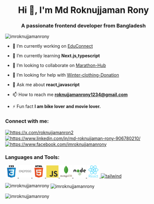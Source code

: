 <h1 align="center">Hi 👋, I'm Md Roknujjaman Rony</h1>
<h3 align="center">A passionate frontend developer from Bangladesh</h3>

<p align="left"> <img src="https://komarev.com/ghpvc/?username=imroknujjamanrony&label=Profile%20views&color=0e75b6&style=flat" alt="imroknujjamanrony" /> </p>

- 🔭 I’m currently working on [EduConnect](https://educonnect-5a40e.web.app/)

- 🌱 I’m currently learning **Next.js,typescript**

- 👯 I’m looking to collaborate on [Marathon-Hub](https://marathon-hub-12397.web.app/)

- 🤝 I’m looking for help with [Winter-clothing-Donation](https://winter-clothing-donation-ec332.web.app/home)

- 💬 Ask me about **react,javascript**

- 📫 How to reach me **roknujjamanrony1234@gmail.com**

- ⚡ Fun fact **I am bike lover and movie lover.**

<h3 align="left">Connect with me:</h3>
<p align="left">
<a href="https://twitter.com/https://x.com/roknujjamanron2" target="blank"><img align="center" src="https://raw.githubusercontent.com/rahuldkjain/github-profile-readme-generator/master/src/images/icons/Social/twitter.svg" alt="https://x.com/roknujjamanron2" height="30" width="40" /></a>
<a href="https://linkedin.com/in/https://www.linkedin.com/in/md-roknujjaman-rony-906780210/" target="blank"><img align="center" src="https://raw.githubusercontent.com/rahuldkjain/github-profile-readme-generator/master/src/images/icons/Social/linked-in-alt.svg" alt="https://www.linkedin.com/in/md-roknujjaman-rony-906780210/" height="30" width="40" /></a>
<a href="https://fb.com/https://www.facebook.com/imroknujjamanrony" target="blank"><img align="center" src="https://raw.githubusercontent.com/rahuldkjain/github-profile-readme-generator/master/src/images/icons/Social/facebook.svg" alt="https://www.facebook.com/imroknujjamanrony" height="30" width="40" /></a>
</p>

<h3 align="left">Languages and Tools:</h3>
<p align="left"> <a href="https://www.w3schools.com/css/" target="_blank" rel="noreferrer"> <img src="https://raw.githubusercontent.com/devicons/devicon/master/icons/css3/css3-original-wordmark.svg" alt="css3" width="40" height="40"/> </a> <a href="https://expressjs.com" target="_blank" rel="noreferrer"> <img src="https://raw.githubusercontent.com/devicons/devicon/master/icons/express/express-original-wordmark.svg" alt="express" width="40" height="40"/> </a> <a href="https://www.w3.org/html/" target="_blank" rel="noreferrer"> <img src="https://raw.githubusercontent.com/devicons/devicon/master/icons/html5/html5-original-wordmark.svg" alt="html5" width="40" height="40"/> </a> <a href="https://developer.mozilla.org/en-US/docs/Web/JavaScript" target="_blank" rel="noreferrer"> <img src="https://raw.githubusercontent.com/devicons/devicon/master/icons/javascript/javascript-original.svg" alt="javascript" width="40" height="40"/> </a> <a href="https://www.mongodb.com/" target="_blank" rel="noreferrer"> <img src="https://raw.githubusercontent.com/devicons/devicon/master/icons/mongodb/mongodb-original-wordmark.svg" alt="mongodb" width="40" height="40"/> </a> <a href="https://nodejs.org" target="_blank" rel="noreferrer"> <img src="https://raw.githubusercontent.com/devicons/devicon/master/icons/nodejs/nodejs-original-wordmark.svg" alt="nodejs" width="40" height="40"/> </a> <a href="https://reactjs.org/" target="_blank" rel="noreferrer"> <img src="https://raw.githubusercontent.com/devicons/devicon/master/icons/react/react-original-wordmark.svg" alt="react" width="40" height="40"/> </a> <a href="https://tailwindcss.com/" target="_blank" rel="noreferrer"> <img src="https://www.vectorlogo.zone/logos/tailwindcss/tailwindcss-icon.svg" alt="tailwind" width="40" height="40"/> </a> </p>

<p><img align="left" src="https://github-readme-stats.vercel.app/api/top-langs?username=imroknujjamanrony&show_icons=true&locale=en&layout=compact" alt="imroknujjamanrony" /></p>

<p>&nbsp;<img align="center" src="https://github-readme-stats.vercel.app/api?username=imroknujjamanrony&show_icons=true&locale=en" alt="imroknujjamanrony" /></p>

<p><img align="center" src="https://github-readme-streak-stats.herokuapp.com/?user=imroknujjamanrony&" alt="imroknujjamanrony" /></p>
